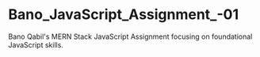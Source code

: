 # Bano_JavaScript_Assignment_-01
Bano Qabil's MERN Stack JavaScript Assignment focusing on foundational JavaScript skills.
